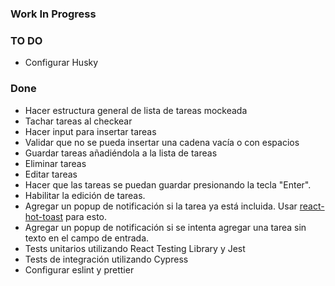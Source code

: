 ### Work In Progress

### TO DO

- Configurar Husky

### Done

- Hacer estructura general de lista de tareas mockeada
- Tachar tareas al checkear
- Hacer input para insertar tareas
- Validar que no se pueda insertar una cadena vacía o con espacios
- Guardar tareas añadiéndola a la lista de tareas
- Eliminar tareas
- Editar tareas
- Hacer que las tareas se puedan guardar presionando la tecla "Enter".
- Habilitar la edición de tareas.
- Agregar un popup de notificación si la tarea ya está incluida. Usar [react-hot-toast](https://react-hot-toast.com/) para esto.
- Agregar un popup de notificación si se intenta agregar una tarea sin texto en el campo de entrada.
- Tests unitarios utilizando React Testing Library y Jest
- Tests de integración utilizando Cypress
- Configurar eslint y prettier
